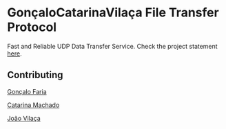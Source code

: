 # GonçaloCatarinaVilaça File Transfer Protocol

Fast and Reliable UDP Data Transfer Service. 
Check the project statement [here](statement.pdf).

## Contributing

[Gonçalo Faria](https://github.com/Goncalo-Faria)

[Catarina Machado](https://github.com/catarinamachado)

[João Vilaça](https://github.com/machadovilaca)
